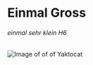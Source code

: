 # Einmal Gross
###### einmal sehr klein H6 

![Image of of of Yaktocat](https://octodex.github.com/images/yaktocat.png)
